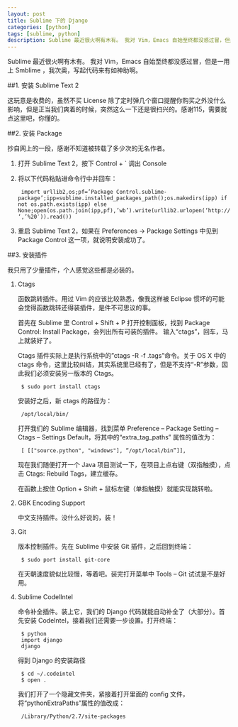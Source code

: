 ```yaml
---
layout: post
title: Sublime 下的 Django
categories: [python]
tags: [sublime, python]
description: Sublime 最近很火啊有木有。 我对 Vim，Emacs 自始至终都没感过冒，但是一用上 Smblime ，我次奥，写起代码来有如神助啊。
---
```


Sublime 最近很火啊有木有。 我对 Vim，Emacs 自始至终都没感过冒，但是一用上 Smblime ，我次奥，写起代码来有如神助啊。

##1. 安装 Sublime Text 2

这玩意是收费的，虽然不买 License 除了定时弹几个窗口提醒你购买之外没什么影响，但是正当我们爽着的时候，突然这么一下还是很扫兴的。感谢115，需要就点这里吧，你懂的。

##2. 安装 Package

抄自网上的一段，感谢不知道被转载了多少次的无名作者。

1. 打开 Sublime Text 2，按下 Control + ` 调出 Console

2. 将以下代码粘贴进命令行中并回车：

		import urllib2,os;pf=’Package Control.sublime-package’;ipp=sublime.installed_packages_path();os.makedirs(ipp) if not os.path.exists(ipp) else None;open(os.path.join(ipp,pf),’wb’).write(urllib2.urlopen(‘http://sublime.wbond.net/’+pf.replace(‘ ‘,’%20′)).read())

3. 重启 Sublime Text 2，如果在 Preferences -> Package Settings 中见到 Package Control 这一项，就说明安装成功了。

##3. 安装插件 

我只用了少量插件，个人感觉这些都是必装的。

1. Ctags

	函数跳转插件。用过 Vim 的应该比较熟悉，像我这样被 Eclipse 惯坏的可能会觉得函数跳转还得装插件，是件不可思议的事。

	首先在 Sublime 里 Control + Shift + P 打开控制面板，找到 Package Control: Install Package，会列出所有可装的插件。 输入“ctags”，回车，马上就装好了。

	Ctags 插件实际上是执行系统中的”ctags -R -f .tags”命令。关于 OS X 中的 ctags 命令，这里比较纠结，其实系统里已经有了，但是不支持“-R”参数，因此我们必须安装另一版本的 Ctags。

		$ sudo port install ctags
	
	安装好之后，新 ctags 的路径为：

		/opt/local/bin/
	打开我们的 Sublime 编辑器，找到菜单 Preference – Package Setting – Ctags – Settings Default，将其中的“extra_tag_paths” 属性的值改为：

		[ [["source.python", "windows"], “/opt/local/bin”]],
	现在我们随便打开一个 Java 项目测试一下，在项目上点右键（双指触摸），点击 Ctags: Rebuild Tags，建立缓存。

	在函数上按住 Option + Shift  + 鼠标左键（单指触摸）就能实现跳转啦。
	
2. GBK Encoding Support

	中文支持插件。没什么好说的，装！

3. Git

	版本控制插件。先在 Sublime 中安装 Git 插件，之后回到终端：

		$ sudo port install git-core
		
	在天朝速度貌似比较慢，等着吧。装完打开菜单中 Tools – Git 试试是不是好用。

4. Sublime CodelIntel

	命令补全插件。装上它，我们的 Django 代码就能自动补全了（大部分）。首先安装 CodeIntel，接着我们还需要一步设置。打开终端：
	
		$ python
		import django
		django
		
	得到 Django 的安装路径
	
		$ cd ~/.codeintel
		$ open .
		
	我们打开了一个隐藏文件夹，紧接着打开里面的 config 文件，将“pythonExtraPaths”属性的值改成：

		/Library/Python/2.7/site-packages
	

